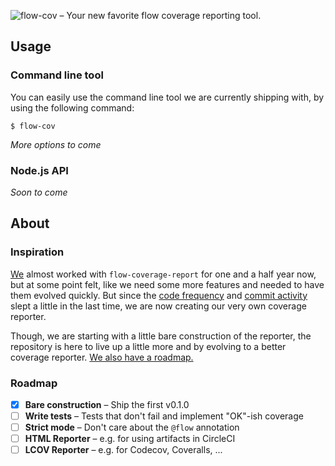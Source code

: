 ![flow-cov – Your new favorite flow coverage reporting tool.](https://s3.eu-central-1.amazonaws.com/github-banner/flow-cov.png)

## Usage

### Command line tool

You can easily use the command line tool we are currently shipping with, by using the following command:

```
$ flow-cov
```

_More options to come_

### Node.js API

_Soon to come_

## About

### Inspiration

[We](https://fintory.com/en?ref=flow-cov) almost worked with `flow-coverage-report` for one and a half year now, but at some point felt, like we need some more features and needed to have them evolved quickly. But since the [code frequency](https://github.com/rpl/flow-coverage-report/graphs/code-frequency) and [commit activity](https://github.com/rpl/flow-coverage-report/graphs/commit-activity) slept a little in the last time, we are now creating our very own coverage reporter.

Though, we are starting with a little bare construction of the reporter, the repository is here to live up a little more and by evolving to a better coverage reporter. [We also have a roadmap.](#roadmap)

### Roadmap

- [x] **Bare construction** – Ship the first v0.1.0
- [ ] **Write tests** – Tests that don't fail and implement "OK"-ish coverage
- [ ] **Strict mode** – Don't care about the `@flow` annotation
- [ ] **HTML Reporter** – e.g. for using artifacts in CircleCI
- [ ] **LCOV Reporter** – e.g. for Codecov, Coveralls, ...

